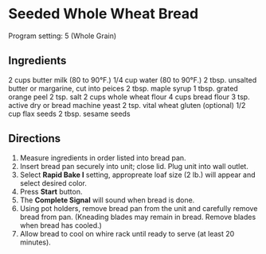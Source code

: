 # Seeded Whole Wheat Bread
Program setting: 5 (Whole Grain)

## Ingredients
2 cups butter milk (80 to 90°F.)
1/4 cup water (80 to 90°F.)
2 tbsp. unsalted butter or margarine, cut into peices
2 tbsp. maple syrup
1 tbsp. grated orange peel
2 tsp. salt
2 cups whole wheat flour
4 cups bread flour
3 tsp. active dry or bread machine yeast
2 tsp. vital wheat gluten (optional)
1/2 cup flax seeds
2 tbsp. sesame seeds

## Directions
1. Measure ingredients in order listed into bread pan.
2. Insert bread pan securely into unit; close lid. Plug unit into wall outlet.
3. Select **Rapid Bake I** setting, appropreate loaf size (2 lb.) will appear and select desired color.
4. Press **Start** button.
5. The **Complete Signal** will sound when bread is done.
6. Using pot holders, remove bread pan from the unit and carefully remove bread from pan. (Kneading blades may remain in bread. Remove blades when bread has cooled.)
7. Allow bread to cool on whire rack until ready to serve (at least 20 minutes).
